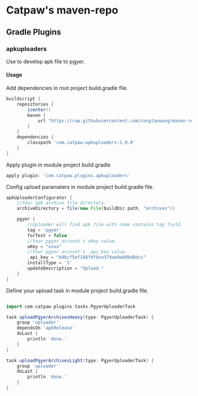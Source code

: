 # Catpaw's maven-repo

## Gradle Plugins

### apkuploaders
Use to develop apk file to pgyer.

#### Usage
Add dependencies in root project build.gradle file.

```groovy
buildscript {
    repositories {
        jcenter()
        maven {
            url "https://raw.githubusercontent.com/congtaowang/maven-repo/master/"
        }
    }
    dependencies {
        classpath 'com.catpaw:apkuploaders:1.0.0'
    }
}
```

Apply plugin in module project build.gradle

```groovy
apply plugin: 'com.catpaw.plugins.apkuploaders'
```

Config upload paramaters in module project build.gradle file.

```groovy
apkUploaderConfigurator {
    //Your apk archive file directory.
    archiveDirectory = file(new File(buildDir.path, "archives"))

    pgyer {
        //Uploader will find apk file with name contains tag field.
        tag = 'pgyer'
        forTest = false
        //Your pgyer account's uKey value.
        uKey = "xxxx"
        //Your pgyer account's _api_key value.
        _api_key = "b9bcf5ef168fdf8ce379ae9ab9bd8dcc"
        installType = '1'
        updateDescription = "Upload."
    }
}
```

Define your upload task in module project build.gradle file.

```groovy

import com.catpaw.plugins.tasks.PgyerUploaderTask

task uploadPgyerArchivesHeavy(type: PgyerUploaderTask) {
    group 'uploader'
    dependsOn 'apkRelease'
    doLast {
        println 'done.'
    }
}

task uploadPgyerArchivesLight(type: PgyerUploaderTask) {
    group 'uploader'
    doLast {
        println 'done.'
    }
}
```








